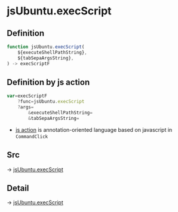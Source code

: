 # jsUbuntu.execScript

## Definition

```js.js
function jsUbuntu.execScript(
	${executeShellPathString},
	${tabSepaArgsString},
) -> execScriptF
```


## Definition by js action

```js.js
var=execScriptF
	?func=jsUbuntu.execScript
	?args=
		&executeShellPathString=
		&tabSepaArgsString=
```

- [js action](#) is annotation-oriented language based on javascript in `CommandClick`

## Src

-> [jsUbuntu.execScript](https://github.com/puutaro/CommandClick/blob/master/app/src/main/java/com/puutaro/commandclick/fragment_lib/terminal_fragment/js_interface/JsUbuntu.kt#L35)

## Detail

-> [jsUbuntu.execScript](https://github.com/puutaro/CommandClick/blob/master/md/developer/js_interface/details/JsUbuntu/execScript.md)
